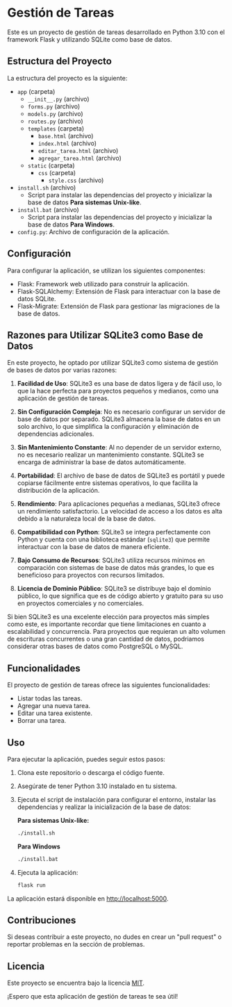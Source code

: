 # Gestión de Tareas

Este es un proyecto de gestión de tareas desarrollado en Python 3.10 con el framework Flask y utilizando SQLite como base de datos.

## Estructura del Proyecto

La estructura del proyecto es la siguiente:

- `app` (carpeta)
  - `__init__.py` (archivo)
  - `forms.py` (archivo)
  - `models.py` (archivo)
  - `routes.py` (archivo)
  - `templates` (carpeta)
    - `base.html` (archivo)
    - `index.html` (archivo)
    - `editar_tarea.html` (archivo)
    - `agregar_tarea.html` (archivo)
  - `static` (carpeta)
    - `css` (carpeta)
      - `style.css` (archivo)
- `install.sh` (archivo)
  - Script para instalar las dependencias del proyecto y inicializar la base de datos **Para sistemas Unix-like**.
- `install.bat` (archivo)
  - Script para instalar las dependencias del proyecto y inicializar la base de datos **Para Windows**.
- `config.py`: Archivo de configuración de la aplicación.

## Configuración

Para configurar la aplicación, se utilizan los siguientes componentes:

- Flask: Framework web utilizado para construir la aplicación.
- Flask-SQLAlchemy: Extensión de Flask para interactuar con la base de datos SQLite.
- Flask-Migrate: Extensión de Flask para gestionar las migraciones de la base de datos.

## Razones para Utilizar SQLite3 como Base de Datos

En este proyecto, he optado por utilizar SQLite3 como sistema de gestión de bases de datos por varias razones:

1. **Facilidad de Uso**: SQLite3 es una base de datos ligera y de fácil uso, lo que la hace perfecta para proyectos pequeños y medianos, como una aplicación de gestión de tareas.

2. **Sin Configuración Compleja**: No es necesario configurar un servidor de base de datos por separado. SQLite3 almacena la base de datos en un solo archivo, lo que simplifica la configuración y eliminación de dependencias adicionales.

3. **Sin Mantenimiento Constante**: Al no depender de un servidor externo, no es necesario realizar un mantenimiento constante. SQLite3 se encarga de administrar la base de datos automáticamente.

4. **Portabilidad**: El archivo de base de datos de SQLite3 es portátil y puede copiarse fácilmente entre sistemas operativos, lo que facilita la distribución de la aplicación.

5. **Rendimiento**: Para aplicaciones pequeñas a medianas, SQLite3 ofrece un rendimiento satisfactorio. La velocidad de acceso a los datos es alta debido a la naturaleza local de la base de datos.

6. **Compatibilidad con Python**: SQLite3 se integra perfectamente con Python y cuenta con una biblioteca estándar (`sqlite3`) que permite interactuar con la base de datos de manera eficiente.

7. **Bajo Consumo de Recursos**: SQLite3 utiliza recursos mínimos en comparación con sistemas de base de datos más grandes, lo que es beneficioso para proyectos con recursos limitados.

8. **Licencia de Dominio Público**: SQLite3 se distribuye bajo el dominio público, lo que significa que es de código abierto y gratuito para su uso en proyectos comerciales y no comerciales.

Si bien SQLite3 es una excelente elección para proyectos más simples como este, es importante recordar que tiene limitaciones en cuanto a escalabilidad y concurrencia. Para proyectos que requieran un alto volumen de escrituras concurrentes o una gran cantidad de datos, podriamos considerar otras bases de datos como PostgreSQL o MySQL.

## Funcionalidades

El proyecto de gestión de tareas ofrece las siguientes funcionalidades:

- Listar todas las tareas.
- Agregar una nueva tarea.
- Editar una tarea existente.
- Borrar una tarea.

## Uso

Para ejecutar la aplicación, puedes seguir estos pasos:

1. Clona este repositorio o descarga el código fuente.
2. Asegúrate de tener Python 3.10 instalado en tu sistema.
3. Ejecuta el script de instalación para configurar el entorno, instalar las dependencias y realizar la inicialización de la base de datos:

   **Para sistemas Unix-like:**

   ```bash
   ./install.sh
   ```

   **Para Windows**

   ```bash
   ./install.bat
   ```

4. Ejecuta la aplicación:

   ```bash
   flask run
   ```

La aplicación estará disponible en <http://localhost:5000>.

## Contribuciones

Si deseas contribuir a este proyecto, no dudes en crear un "pull request" o reportar problemas en la sección de problemas.

## Licencia

Este proyecto se encuentra bajo la licencia [MIT](https://opensource.org/license/mit/).

¡Espero que esta aplicación de gestión de tareas te sea útil!
